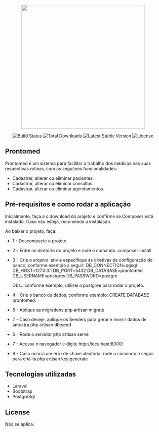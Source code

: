 <p align="center"><img src="https://res.cloudinary.com/dtfbvvkyp/image/upload/v1566331377/laravel-logolockup-cmyk-red.svg" width="400"></p>

<p align="center">
<a href="https://travis-ci.org/laravel/framework"><img src="https://travis-ci.org/laravel/framework.svg" alt="Build Status"></a>
<a href="https://packagist.org/packages/laravel/framework"><img src="https://poser.pugx.org/laravel/framework/d/total.svg" alt="Total Downloads"></a>
<a href="https://packagist.org/packages/laravel/framework"><img src="https://poser.pugx.org/laravel/framework/v/stable.svg" alt="Latest Stable Version"></a>
<a href="https://packagist.org/packages/laravel/framework"><img src="https://poser.pugx.org/laravel/framework/license.svg" alt="License"></a>
</p>

## Prontomed

Prontomed é um sistema para facilitar o trabalho dos médicos nas suas respectivas rotinas, com as seguitnes funcionalidades:

- Cadastrar, alterar ou eliminar pacientes.
- Cadastrar, alterar ou eliminar consultas.
- Cadastrar, alterar ou eliminar agendamentos.

## Pré-requisitos e como rodar a aplicação

Inicialmente, faça a o download do projeto e confirme se Composer está instalado. Caso não esteja, recomendo a instalação.

Ao baixar o projeto, faça:
- 1 - Descompacte o projeto.
- 2 - Entre no diretório do projeto e rode o comando: composer install. 
- 3 - Crie o arquivo .env e especifique as diretivas de configuração do banco, conforme exemplo a seguir:
    DB_CONNECTION=pgsql
    DB_HOST=127.0.0.1
    DB_PORT=5432
    DB_DATABASE=prontomed
    DB_USERNAME=postgres
    DB_PASSWORD=postgre
    
    Obs.: conforme exemplo, utilizei o postgree para rodar o projeto. 
- 4 - Crie o banco de dados, conforme exemplo: 
    CREATE DATABASE prontomed.
- 5 - Aplique as migrations 
    php artisan migrate    
- 7 - Caso deseje, aplique os Seeders para gerar e inserir dados de amostra 
    php artisan db:seed
- 6 - Rode o servidor
    php artisan serve
- 7 - Acesse o navegador e digite http://localhost:8000/
- 8 - Caso ocorra um erro de chave aleatória, rode o comando a seguir para criá-la
    php artisan key:generate

## Tecnologias utilizadas

- Laravel 
- Bootstrap 
- PostgreSql

## License

Não se aplica.
